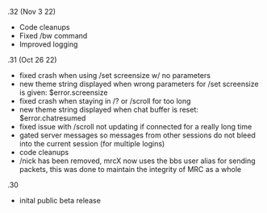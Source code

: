 

.32 (Nov 3 22)
- Code cleanups
- Fixed /bw command
- Improved logging

.31 (Oct 26 22)
- fixed crash when using /set screensize w/ no parameters
- new theme string displayed when wrong parameters 
  for /set screensize is given: $error.screensize 
- fixed crash when staying in /? or /scroll for too long
- new theme string displayed when chat buffer is reset: $error.chatresumed
- fixed issue with /scroll not updating if connected for a really long time
- gated server messages so messages from other sessions do not bleed into the current session
  (for multiple logins)
- code cleanups
- /nick has been removed, mrcX now uses the bbs user alias for sending packets,
  this was done to maintain the integrity of MRC as a whole


.30
- inital public beta release
